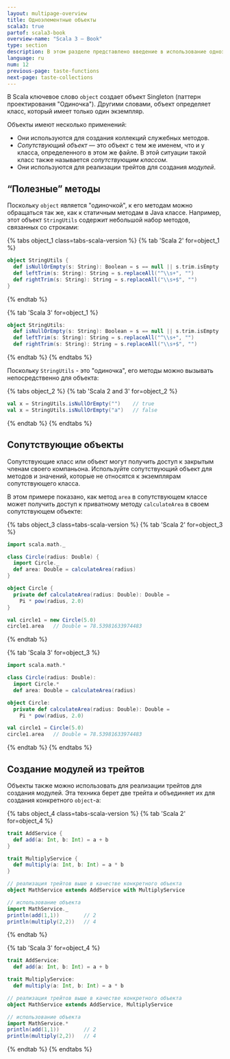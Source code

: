 ```yaml
---
layout: multipage-overview
title: Одноэлементные объекты
scala3: true
partof: scala3-book
overview-name: "Scala 3 — Book"
type: section
description: В этом разделе представлено введение в использование одноэлементных объектов в Scala 3.
language: ru
num: 12
previous-page: taste-functions
next-page: taste-collections
---
```



В Scala ключевое слово `object` создает объект Singleton (паттерн проектирования "Одиночка"). 
Другими словами, объект определяет класс, который имеет только один экземпляр.

Объекты имеют несколько применений:

- Они используются для создания коллекций служебных методов.
- _Сопутствующий объект_ — это объект с тем же именем, что и у класса, определенного в этом же файле. 
  В этой ситуации такой класс также называется _сопутствующим классом_.
- Они используются для реализации трейтов для создания _модулей_.


## “Полезные”  методы

Поскольку `object` является "одиночкой", к его методам можно обращаться так же, как к статичным методам в Java классе. 
Например, этот объект `StringUtils` содержит небольшой набор методов, связанных со строками:

{% tabs object_1 class=tabs-scala-version %}
{% tab 'Scala 2' for=object_1 %}
```scala
object StringUtils {
  def isNullOrEmpty(s: String): Boolean = s == null || s.trim.isEmpty
  def leftTrim(s: String): String = s.replaceAll("^\\s+", "")
  def rightTrim(s: String): String = s.replaceAll("\\s+$", "")
}
```
{% endtab %}

{% tab 'Scala 3' for=object_1 %}
```scala
object StringUtils:
  def isNullOrEmpty(s: String): Boolean = s == null || s.trim.isEmpty
  def leftTrim(s: String): String = s.replaceAll("^\\s+", "")
  def rightTrim(s: String): String = s.replaceAll("\\s+$", "")
```
{% endtab %}
{% endtabs %}

Поскольку `StringUtils` - это "одиночка", его методы можно вызывать непосредственно для объекта:

{% tabs object_2 %}
{% tab 'Scala 2 and 3' for=object_2 %}
```scala
val x = StringUtils.isNullOrEmpty("")    // true
val x = StringUtils.isNullOrEmpty("a")   // false
```
{% endtab %}
{% endtabs %}

## Сопутствующие объекты

Сопутствующие класс или объект могут получить доступ к закрытым членам своего компаньона. 
Используйте сопутствующий объект для методов и значений, которые не относятся к экземплярам сопутствующего класса.

В этом примере показано, как метод `area` в сопутствующем классе 
может получить доступ к приватному методу `calculateArea` в своем сопутствующем объекте:

{% tabs object_3 class=tabs-scala-version %}
{% tab 'Scala 2' for=object_3 %}
```scala
import scala.math._

class Circle(radius: Double) {
  import Circle._
  def area: Double = calculateArea(radius)
}

object Circle {
  private def calculateArea(radius: Double): Double =
    Pi * pow(radius, 2.0)
}

val circle1 = new Circle(5.0)
circle1.area   // Double = 78.53981633974483
```
{% endtab %}

{% tab 'Scala 3' for=object_3 %}
```scala
import scala.math.*

class Circle(radius: Double):
  import Circle.*
  def area: Double = calculateArea(radius)

object Circle:
  private def calculateArea(radius: Double): Double =
    Pi * pow(radius, 2.0)

val circle1 = Circle(5.0)
circle1.area   // Double = 78.53981633974483
```
{% endtab %}
{% endtabs %}

## Создание модулей из трейтов

Объекты также можно использовать для реализации трейтов для создания модулей. 
Эта техника берет две трейта и объединяет их для создания конкретного `object`-а:

{% tabs object_4 class=tabs-scala-version %}
{% tab 'Scala 2' for=object_4 %}
```scala
trait AddService {
  def add(a: Int, b: Int) = a + b
}

trait MultiplyService {
  def multiply(a: Int, b: Int) = a * b
}

// реализация трейтов выше в качестве конкретного объекта
object MathService extends AddService with MultiplyService

// использование объекта
import MathService._
println(add(1,1))        // 2
println(multiply(2,2))   // 4
```
{% endtab %}

{% tab 'Scala 3' for=object_4 %}
```scala
trait AddService:
  def add(a: Int, b: Int) = a + b

trait MultiplyService:
  def multiply(a: Int, b: Int) = a * b

// реализация трейтов выше в качестве конкретного объекта
object MathService extends AddService, MultiplyService

// использование объекта
import MathService.*
println(add(1,1))        // 2
println(multiply(2,2))   // 4
```
{% endtab %}
{% endtabs %}
